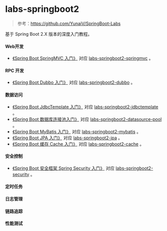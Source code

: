 # labs-springboot2
> 参考：https://github.com/YunaiV/SpringBoot-Labs

基于 Spring Boot 2.X 版本的深度入门教程。

#### Web开发
* [《Spring Boot SpringMVC 入门》](https://calm_java.gitee.io/blog/2020/01/06/labs-springboot2-SpringMVC/) 对应 [labs-springboot2-springmvc](https://github.com/yuyong725/labs-springboot2/tree/master/labs-springboot2-web/labs-springboot2-springmvc) 。


#### RPC 开发
* [《Spring Boot Dubbo 入门》](https://calm_java.gitee.io/blog/2020/01/07/labs-springboot2-dubbo/) 对应 [labs-springboot2-dubbo](https://github.com/yuyong725/labs-springboot2/tree/master/labs-springboot2-rpc/labs-springboot2-dubbo) 。


#### 数据访问
* [《Spring Boot JdbcTemplate 入门》](https://calm_java.gitee.io/blog/2020/01/07/labs-springboot2-jdbctemplate/) 对应 [labs-springboot2-jdbctemplate](https://github.com/yuyong725/labs-springboot2/tree/master/labs-springboot2-data-access/labs-springboot2-jdbctemplate) 。
* [《Spring Boot 数据库连接池入门》](https://calm_java.gitee.io/blog/2020/01/07/labs-springboot2-datasource-pool/) 对应 [labs-springboot2-datasource-pool](https://github.com/yuyong725/labs-springboot2/tree/master/labs-springboot2-data-access/labs-springboot2-datasource-pool) 。
* [《Spring Boot MyBatis 入门》](https://calm_java.gitee.io/blog/2020/01/08/labs-springboot2-mybatis/) 对应 [labs-springboot2-mybatis](https://github.com/yuyong725/labs-springboot2/tree/master/labs-springboot2-data-access/labs-springboot2-mybatis) 。
* [《Spring Boot JPA 入门》](https://calm_java.gitee.io/blog/2020/01/08/labs-springboot2-jpa/) 对应 [labs-springboot2-jpa](https://github.com/yuyong725/labs-springboot2/tree/master/labs-springboot2-data-access/labs-springboot2-jpa) 。
* [《Spring Boot 缓存 Cache 入门》](https://calm_java.gitee.io/blog/2020/01/09/labs-springboot2-cache/) 对应 [labs-springboot2-cache](https://github.com/yuyong725/labs-springboot2/tree/master/labs-springboot2-data-access/labs-springboot2-cache) 。


#### 安全控制
* [《Spring Boot 安全框架 Spring Security 入门》](https://calm_java.gitee.io/blog/2019/12/29/labs-springboot2-security/) 对应 [labs-springboot2-security](https://github.com/yuyong725/labs-springboot2/tree/master/labs-springboot2-security-control/labs-springboot2-security) 。

#### 定时任务

#### 日志管理

#### 链路追踪

#### 性能测试